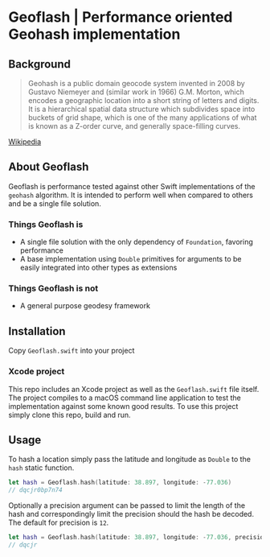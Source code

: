 # Geoflash | Performance oriented Geohash implementation

## Background

> Geohash is a public domain geocode system invented in 2008 by Gustavo Niemeyer and (similar work in 1966) G.M. Morton, which encodes a geographic location into a short string of letters and digits. It is a hierarchical spatial data structure which subdivides space into buckets of grid shape, which is one of the many applications of what is known as a Z-order curve, and generally space-filling curves.

[Wikipedia](https://en.wikipedia.org/wiki/Geohash)

## About Geoflash

Geoflash is performance tested against other Swift implementations of the `geohash` algorithm. It is intended to perform well when compared to others and be a single file solution.

### Things Geoflash is

+ A single file solution with the only dependency of `Foundation`, favoring performance
+ A base implementation using `Double` primitives for arguments to be easily integrated into other types as extensions

### Things Geoflash is not

+ A general purpose geodesy framework

## Installation

Copy `Geoflash.swift` into your project

### Xcode project

This repo includes an Xcode project as well as the `Geoflash.swift` file itself. The project compiles to a macOS command line application to test the implementation against some known good results. To use this project simply clone this repo, build and run.

## Usage

To hash a location simply pass the latitude and longitude as `Double` to the `hash` static function.

```swift
let hash = Geoflash.hash(latitude: 38.897, longitude: -77.036)
// dqcjr0bp7n74
```

Optionally a precision argument can be passed to limit the length of the hash and correspondingly limit the precision should the hash be decoded. The default for precision is `12`.

```swift
let hash = Geoflash.hash(latitude: 38.897, longitude: -77.036, precision: 5)
// dqcjr
```

